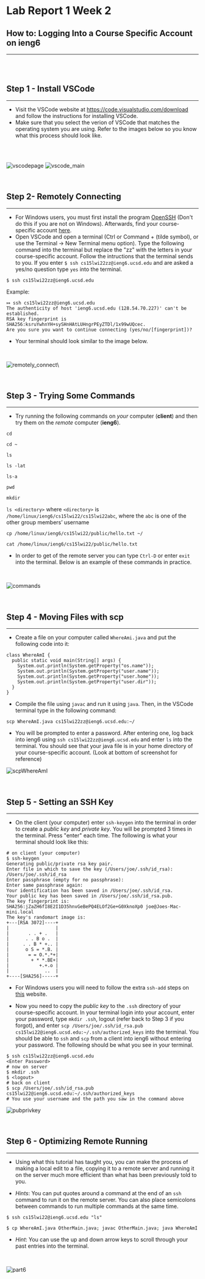 # Lab Report 1 Week 2

## How to: Logging Into a Course Specific Account on ieng6
---

<br>
<br>

## Step 1 - Install VSCode
---
* Visit the VSCode website at https://code.visualstudio.com/download and follow the instructions for installing VSCode. 
* Make sure that you select the verion of VSCode that matches the operating system you are using. Refer to the images below so you know what this process should look like.
<br>
<br>

![vscodepage](https://user-images.githubusercontent.com/97699019/149440820-ae26fde4-44d7-4b84-bc45-c93a48ea71e7.png)
![vscode_main](https://user-images.githubusercontent.com/97699019/149440833-24f9634b-915d-4312-9071-fe79fb9ed0bd.png)

<br>

## Step 2- Remotely Connecting
---
* For Windows users, you must first install the program [OpenSSH](https://docs.microsoft.com/en-us/windows-server/administration/openssh/openssh_install_firstuse) (Don't do this if you are not on Windows). Afterwards, find your course-specific account [here](https://sdacs.ucsd.edu/~icc/index.php).
* Open VSCode and open a terminal (Ctrl or Command + (tilde symbol), or use the Terminal → New Terminal menu option). Type the following command into the terminal but replace the "zz" with the letters in your course-specific account. Follow the intructions that the terminal sends to you. If you enter `$ ssh cs15lwi22zz@ieng6.ucsd.edu`  and are asked a yes/no question type `yes` into the terminal.
```
$ ssh cs15lwi22zz@ieng6.ucsd.edu
```
Example:
```
⤇ ssh cs15lwi22zz@ieng6.ucsd.edu
The authenticity of host 'ieng6.ucsd.edu (128.54.70.227)' can't be established.
RSA key fingerprint is SHA256:ksruYwhnYH+sySHnHAtLUHngrPEyZTDl/1x99wUQcec.
Are you sure you want to continue connecting (yes/no/[fingerprint])? 
```
* Your terminal should look similar to the image below. 

<br>

![remotely_connect](https://user-images.githubusercontent.com/97699019/149443927-02d0419a-86fa-4d6d-9689-eb0e194a2548.png)\

<br>

## Step 3 - Trying Some Commands
---
* Try running the following commands on *your* computer (__client__) and then try them on the *remote* computer (**ieng6**).

`cd`

`cd ~`

`ls`

`ls -lat`

`ls-a`

`pwd`

`mkdir`

`ls <directory>` where `<directory>` is `/home/linux/ieng6/cs15lwi22/cs15lwi22abc`, where the `abc` is one of the other group members’ username

`cp /home/linux/ieng6/cs15lwi22/public/hello.txt ~/`

`cat /home/linux/ieng6/cs15lwi22/public/hello.txt`

* In order to get of the remote server you can type `Ctrl-D` or enter `exit` into the terminal. Below is an example of these commands in practice. 

<br>

![commands](https://user-images.githubusercontent.com/97699019/149457188-95802f41-2bad-4dee-854f-649017a15013.png)

<br>

## Step 4 - Moving Files with scp
---
* Create a file on your computer called `WhereAmi.java` and put the following code into it:
```
class WhereAmI {
  public static void main(String[] args) {
    System.out.println(System.getProperty("os.name"));
    System.out.println(System.getProperty("user.name"));
    System.out.println(System.getProperty("user.home"));
    System.out.println(System.getProperty("user.dir"));
  }
}
```
* Compile the file using `javac` and run it using `java`. Then, in the VSCode terminal type in the following command:

```
scp WhereAmI.java cs15lwi22zz@ieng6.ucsd.edu:~/
```
* You will be prompted to enter a password. After entering one, log back into ieng6 using `ssh cs15lwi22zz@ieng6.ucsd.edu` and enter `ls` into the terminal. You should see that your java file is in your home directory of your course-specific account. (Look at bottom of screenshot for reference)

![scpWhereAmI](https://user-images.githubusercontent.com/97699019/149462537-2d7fb683-4b91-4366-b759-2867b4e30bad.png)

<br>

## Step 5 - Setting an SSH Key
---

* On the client (your computer) enter `ssh-keygen` into the terminal in order to create a *public key* and *private key*. You will be prompted 3 times in the terminal. Press "enter" each time. The following is what your terminal should look like this:
```
# on client (your computer)
$ ssh-keygen
Generating public/private rsa key pair.
Enter file in which to save the key (/Users/joe/.ssh/id_rsa): /Users/joe/.ssh/id_rsa
Enter passphrase (empty for no passphrase): 
Enter same passphrase again: 
Your identification has been saved in /Users/joe/.ssh/id_rsa.
Your public key has been saved in /Users/joe/.ssh/id_rsa.pub.
The key fingerprint is:
SHA256:jZaZH6fI8E2I1D35hnvGeBePQ4ELOf2Ge+G0XknoXp0 joe@Joes-Mac-mini.local
The key's randomart image is:
+---[RSA 3072]----+
|                 |
|       . . + .   |
|      . . B o .  |
|     . . B * +.. |
|      o S = *.B. |
|       = = O.*.*+|
|        + * *.BE+|
|           +.+.o |
|             ..  |
+----[SHA256]-----+
```
* For Windows users you will need to follow the extra `ssh-add` steps on [this](https://docs.microsoft.com/en-us/windows-server/administration/openssh/openssh_keymanagement#user-key-generation) website.

* Now you need to copy the *public key* to the `.ssh` directory of your course-specific account. In your terminal login into your account, enter your password, type `mkdir .ssh`, logout (refer back to Step 3 if you forgot), and enter `scp /Users/joe/.ssh/id_rsa.pub cs15lwi22@ieng6.ucsd.edu:~/.ssh/authorized_keys` into the terminal. You should be able to `ssh` and `scp` from a client into ieng6 without entering your password. The following should be what you see in your terminal.

```
$ ssh cs15lwi22zz@ieng6.ucsd.edu
<Enter Password>
# now on server
$ mkdir .ssh
$ <logout>
# back on client
$ scp /Users/joe/.ssh/id_rsa.pub cs15lwi22@ieng6.ucsd.edu:~/.ssh/authorized_keys
# You use your username and the path you saw in the command above
```
![pubprivkey](https://user-images.githubusercontent.com/97699019/149467925-32a0059e-643f-4959-9444-10caa715c167.png)

<br>

## Step 6 - Optimizing Remote Running
---
* Using what this tutorial has taught you, you can make the process of making a local edit to a file, copying it to a remote server and running it on the server much more efficient than what has been previously told to you.

* *Hints*: You can put quotes around a command at the end of an `ssh` command to run it on the remote server. You can also place semicolons between commands to run multiple commands at the same time.
 ```
$ ssh cs15lwi22@ieng6.ucsd.edu "ls"
```
```
$ cp WhereAmI.java OtherMain.java; javac OtherMain.java; java WhereAmI
```
* *Hint*: You can use the up and down arrow keys to scroll through your past entries into the terminal.

<br>

![part6](https://user-images.githubusercontent.com/97699019/149471306-68a9ce21-023d-4c99-afe3-a4e9618c110d.png)
